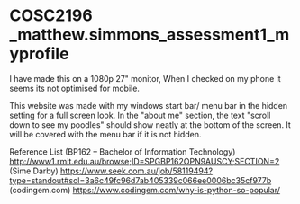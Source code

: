 # COSC2196 _matthew.simmons_assessment1_myprofile

I have made this on a 1080p 27" monitor, When I checked on my phone it seems its not optimised for mobile.

This website was made with my windows start bar/ menu bar in the hidden setting for a full screen look. In the "about me" section, the text "scroll down to see my poodles" should show neatly at the bottom of the screen. It will be covered with the menu bar if it is not hidden. 

Reference List
(BP162 – Bachelor of Information Technology) http://www1.rmit.edu.au/browse;ID=SPGBP162OPN9AUSCY;SECTION=2
(Sime Darby) https://www.seek.com.au/job/58119494?type=standout#sol=3a6c49fc96d7ab405339c066ee0006bc35cf977b
(codingem.com)
https://www.codingem.com/why-is-python-so-popular/
